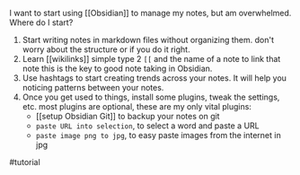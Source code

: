 I want to start using [[Obsidian]] to manage my notes, but am overwhelmed. Where do I start?

1. Start writing notes in markdown files without organizing them.
   don't worry about the structure or if you do it right.
2. Learn [[wikilinks]]
   simple type 2 `[[` and the name of a note to link that note
   this is the key to good note taking in Obsidian.
3. Use hashtags to start creating trends across your notes. It will help you noticing patterns between your notes.
4. Once you get used to things, install some plugins, tweak the settings, etc.
   most plugins are optional, these are my only vital plugins:
	- [[setup Obsidian Git]] to backup your notes on git
	- `paste URL into selection`, to select a word and paste a URL
	- `paste image png to jpg`, to easy paste images from the internet in jpg

#tutorial